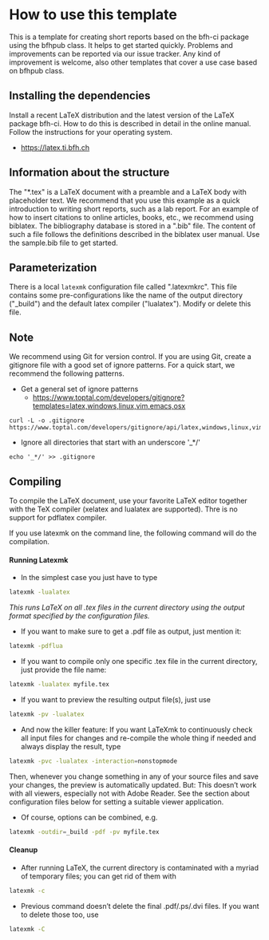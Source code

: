 # How to use this template
This is a template for creating short reports based on the bfh-ci package using the bfhpub class. It helps to get started quickly. Problems and improvements can be reported via our issue tracker. Any kind of improvement is welcome, also other templates that cover a use case based on bfhpub class.

## Installing the dependencies
Install a recent LaTeX distribution and the latest version of the LaTeX package bfh-ci. How to do this is described in detail in the online manual. Follow the instructions for your operating system.
 * https://latex.ti.bfh.ch

## Information about the structure
The "*.tex" is a LaTeX document with a preamble and a LaTeX body with placeholder text. We recommend that you use this example as a quick introduction to writing short reports, such as a lab report. For an example of how to insert citations to online articles, books, etc., we recommend using biblatex. The bibliography database is stored in a ".bib" file. The content of such a file follows the definitions described in the biblatex user manual. Use the sample.bib file to get started.

## Parameterization
There is a local `latexmk` configuration file called ".latexmkrc". This file contains some pre-configurations like the name of the output directory ("_build") and the default latex compiler ("lualatex"). Modify or delete this file.

## Note
We recommend using Git for version control. If you are using Git, create a gitignore file with a good set of ignore patterns. For a quick start, we recommend the following patterns.
 * Get a general set of ignore patterns
   * https://www.toptal.com/developers/gitignore?templates=latex,windows,linux,vim,emacs,osx
  ```
  curl -L -o .gitignore https://www.toptal.com/developers/gitignore/api/latex,windows,linux,vim,emacs,osx
  ```
 * Ignore all directories that start with an underscore '_*/'
  ```
  echo '_*/' >> .gitignore
  ``` 

## Compiling
To compile the LaTeX document, use your favorite LaTeX editor together with the TeX compiler (xelatex and lualatex are supported). Thre is no support for pdflatex compiler.

If you use latexmk on the command line, the following command will do the compilation.

#### Running Latexmk
 * In the simplest case you just have to type
```bash
latexmk -lualatex
```
 *This runs LaTeX on all .tex files in the current directory using the output format specified by the configuration files.*

 * If you want to make sure to get a .pdf file as output, just mention it:
```bash
latexmk -pdflua
```
 * If you want to compile only one specific .tex file in the current directory, just provide the file name:
```bash
latexmk -lualatex myfile.tex
```
 * If you want to preview the resulting output file(s), just use
```bash
latexmk -pv -lualatex
```
 * And now the killer feature: If you want LaTeXmk to continuously check all input files for changes and re-compile the whole thing if needed and always display the result, type
```bash
latexmk -pvc -lualatex -interaction=nonstopmode
```
Then, whenever you change something in any of your source files and save your changes, the preview is automatically updated. But: This doesn’t work with all viewers, especially not with Adobe Reader. See the section about configuration files below for setting a suitable viewer application.

 * Of course, options can be combined, e.g.
```bash
latexmk -outdir=_build -pdf -pv myfile.tex
```

#### Cleanup
  * After running LaTeX, the current directory is contaminated with a myriad of temporary files; you can get rid of them with
```bash
latexmk -c
```
  * Previous command doesn’t delete the final .pdf/.ps/.dvi files. If you want to delete those too, use
```bash
latexmk -C
```
